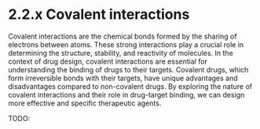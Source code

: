 # 2.2.x Covalent interactions

Covalent interactions are the chemical bonds formed by the sharing of electrons between atoms.
These strong interactions play a crucial role in determining the structure, stability, and reactivity of molecules.
In the context of drug design, covalent interactions are essential for understanding the binding of drugs to their targets.
Covalent drugs, which form irreversible bonds with their targets, have unique advantages and disadvantages compared to non-covalent drugs.
By exploring the nature of covalent interactions and their role in drug-target binding, we can design more effective and specific therapeutic agents.

TODO:
